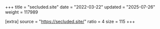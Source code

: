 +++
title = "secluded.site"
date = "2022-03-22"
updated = "2025-07-26"
weight = 117989

[extra]
source = "https://secluded.site/"
ratio = 4
size = 115
+++
